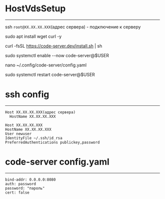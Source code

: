 # HostVdsSetup
____
ssh `root@XX.XX.XX.XXX`(адрес сервера) - подключение к серверу

sudo apt install wget curl -y

curl -fsSL https://code-server.dev/install.sh | sh

sudo systemctl enable --now code-server@$USER

nano ~/.config/code-server/config.yaml

sudo systemctl restart code-server@$USER

# ssh config
____
```
Host XX.XX.XX.XXX(адрес сервера)
  HostName XX.XX.XX.XXX

Host XX.XX.XX.XXX
HostName XX.XX.XX.XXX
User newuser
IdentityFile ~/.ssh/id_rsa
PreferredAuthentications publickey,password
```
# code-server config.yaml
____
```
bind-addr: 0.0.0.0:8080
auth: password
password: "пароль"
cert: false
```
